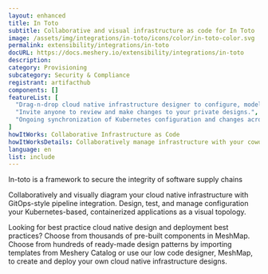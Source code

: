 ```yaml
---
layout: enhanced
title: In Toto
subtitle: Collaborative and visual infrastructure as code for In Toto
image: /assets/img/integrations/in-toto/icons/color/in-toto-color.svg
permalink: extensibility/integrations/in-toto
docURL: https://docs.meshery.io/extensibility/integrations/in-toto
description: 
category: Provisioning
subcategory: Security & Compliance
registrant: artifacthub
components: []
featureList: [
  "Drag-n-drop cloud native infrastructure designer to configure, model, and deploy your workloads.",
  "Invite anyone to review and make changes to your private designs.",
  "Ongoing synchronization of Kubernetes configuration and changes across any number of clusters."
]
howItWorks: Collaborative Infrastructure as Code
howItWorksDetails: Collaboratively manage infrastructure with your coworkers synchronously sharing the same designs.
language: en
list: include
---
```

<p>
In-toto is a framework to secure the integrity of software supply chains
</p>
<p>
    Collaboratively and visually diagram your cloud native infrastructure with GitOps-style pipeline integration. Design, test, and manage configuration your Kubernetes-based, containerized applications as a visual topology.
</p>
<p>
    Looking for best practice cloud native design and deployment best practices? Choose from thousands of pre-built components in MeshMap. Choose from hundreds of ready-made design patterns by importing templates from Meshery Catalog or use our low code designer, MeshMap, to create and deploy your own cloud native infrastructure designs.
</p>
